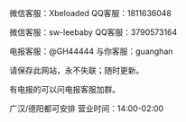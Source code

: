 微信客服：Xbeloaded
QQ客服：1811636048

微信客服：sw-leebaby
QQ客服：3790573164

电报客服：@GH44444
与你客服：guanghan

请保存此网站，永不失联；随时更新。

有电报的可以问电报客服加群。

广汉/德阳都可安排 营业时间：14:00-02:00
